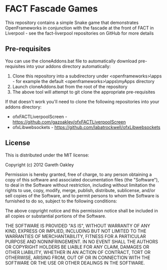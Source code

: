 # FACT Fascade Games

This repository contains a simple Snake game that demonstrates OpenFrameworks in conjunction with the fascade at the front of FACT in Liverpool - see the fact-liverpool repositories on GitHub for more details

## Pre-requisites

You can use the cloneAddons.bat file to automatically download pre-requisites into your addons directory automatically:

1. Clone this repository into a subdirectory under &lt;openframeworks&gt;\apps - for example the default &lt;openframeworks&gt;\apps\myApps directory
2. Launch cloneAddons.bat from the root of the repository
3. The above tool will attempt to git clone the appropriate pre-requisites

If that doesn't work you'll need to clone the following repositories into your addons directory:

* ofxFACTLiverpoolScreen - https://github.com/gazoakley/ofxFACTLiverpoolScreen
* ofxLibwebsockets - https://github.com/labatrockwell/ofxLibwebsockets

## License

This is distributed under the MIT license:

Copyright (c) 2012 Gareth Oakley

Permission is hereby granted, free of charge, to any person obtaining a copy of this software and associated documentation files (the "Software"), to deal in the Software without restriction, including without limitation the rights to use, copy, modify, merge, publish, distribute, sublicense, and/or sell copies of the Software, and to permit persons to whom the Software is furnished to do so, subject to the following conditions:

The above copyright notice and this permission notice shall be included in all copies or substantial portions of the Software.

THE SOFTWARE IS PROVIDED "AS IS", WITHOUT WARRANTY OF ANY KIND, EXPRESS OR IMPLIED, INCLUDING BUT NOT LIMITED TO THE WARRANTIES OF MERCHANTABILITY, FITNESS FOR A PARTICULAR PURPOSE AND NONINFRINGEMENT. IN NO EVENT SHALL THE AUTHORS OR COPYRIGHT HOLDERS BE LIABLE FOR ANY CLAIM, DAMAGES OR OTHER LIABILITY, WHETHER IN AN ACTION OF CONTRACT, TORT OR OTHERWISE, ARISING FROM, OUT OF OR IN CONNECTION WITH THE SOFTWARE OR THE USE OR OTHER DEALINGS IN THE SOFTWARE.
